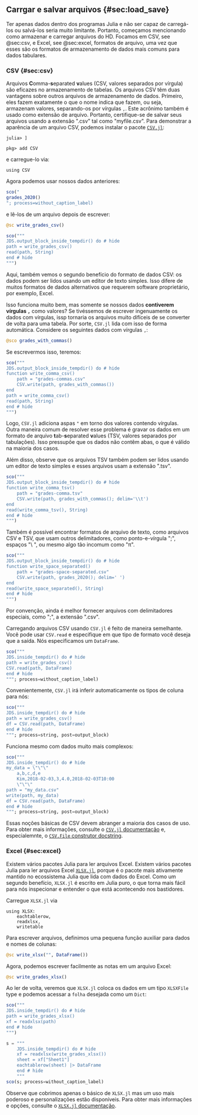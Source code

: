 ## Carrgar e salvar arquivos {#sec:load_save}

Ter apenas dados dentro dos programas Julia e não ser capaz de carregá-los ou salvá-los seria muito limitante.
Portanto, começamos mencionando como armazenar e carregar arquivos do HD.
Focamos em CSV, see @sec:csv, e Excel, see @sec:excel, formatos de arquivo, uma vez que esses são os formatos de armazenamento de dados mais comuns para dados tabulares.

### CSV {#sec:csv}

Arquivos **C**omma-**s**eparated **v**alues (CSV, valores separados por vírgula) são eficazes no armazenamento de tabelas.
Os arquivos CSV têm duas vantagens sobre outros arquivos de armazenamento de dados.
Primeiro, eles fazem exatamente o que o nome indica que fazem, ou seja, armazenam valores, separando-os por vírgulas `,`.
Este acrônimo também é usado como extensão de arquivo.
Portanto, certifique-se de salvar seus arquivos usando a extensão ".csv" tal como "myfile.csv".
Para demonstrar a aparência de um arquivo CSV, podemos instalar o pacote [`CSV.jl`](http://csv.juliadata.org/latest/):

```
julia> ]

pkg> add CSV
```

e carregue-lo via:

```
using CSV
```

Agora podemos usar nossos dados anteriores:

```jl
sco("
grades_2020()
"; process=without_caption_label)
```

e lê-los de um arquivo depois de escrever:

```jl
@sc write_grades_csv()
```

```jl
sco("""
JDS.output_block_inside_tempdir() do # hide
path = write_grades_csv()
read(path, String)
end # hide
""")
```

Aqui, também vemos o segundo benefício do formato de dados CSV: os dados podem ser lidos usando um editor de texto simples.
Isso difere de muitos formatos de dados alternativos que requerem software proprietário, por exemplo, Excel.

Isso funciona muito bem, mas somente se nossos dados **contiverem vírgulas `,`** como valores?
Se tivéssemos de escrever ingenuamente os dados com vírgulas, issp tornaria os arquivos muito difíceis de se converter de volta para uma tabela.
Por sorte, `CSV.jl` lida com isso de forma automática.
Considere os seguintes dados com vírgulas `,`:

```jl
@sco grades_with_commas()
```

Se escrevermos isso, teremos:

```jl
sco("""
JDS.output_block_inside_tempdir() do # hide
function write_comma_csv()
    path = "grades-commas.csv"
    CSV.write(path, grades_with_commas())
end
path = write_comma_csv()
read(path, String)
end # hide
""")
```

Logo, `CSV.jl` adiciona aspas `"` em torno dos valores contendo vírgulas.
Outra maneira comum de resolver esse problema é gravar os dados em um formato de arquivo **t**ab-**s**eparated **v**alues (TSV, valores separados por tabulações).
Isso pressupõe que os dados não contêm abas, o que é válido na maioria dos casos.

Além disso, observe que os arquivos TSV também podem ser lidos usando um editor de texto simples e esses arquivos usam a extensão ".tsv".

```jl
sco("""
JDS.output_block_inside_tempdir() do # hide
function write_comma_tsv()
    path = "grades-comma.tsv"
    CSV.write(path, grades_with_commas(); delim='\\t')
end
read(write_comma_tsv(), String)
end # hide
""")
```

Também é possível encontrar formatos de arquivo de texto, como arquivos CSV e TSV, que usam outros delimitadores, como ponto-e-vírgula ";", espaços "\ ", ou mesmo algo tão incomum como "π".

```jl
sco("""
JDS.output_block_inside_tempdir() do # hide
function write_space_separated()
    path = "grades-space-separated.csv"
    CSV.write(path, grades_2020(); delim=' ')
end
read(write_space_separated(), String)
end # hide
""")
```

Por convenção, ainda é melhor fornecer arquivos com delimitadores especiais, como ";", a extensão ".csv".

Carregando arquivos CSV usando `CSV.jl` é feito de maneira semelhante.
Você pode usar `CSV.read` e especifique em que tipo de formato você deseja que a saída.
Nós especificamos um `DataFrame`.

```jl
sco("""
JDS.inside_tempdir() do # hide
path = write_grades_csv()
CSV.read(path, DataFrame)
end # hide
"""; process=without_caption_label)
```

Convenientemente, `CSV.jl` irá inferir automaticamente os tipos de coluna para nós:

```jl
sco("""
JDS.inside_tempdir() do # hide
path = write_grades_csv()
df = CSV.read(path, DataFrame)
end # hide
"""; process=string, post=output_block)
```

Funciona mesmo com dados muito mais complexos:

```jl
sco("""
JDS.inside_tempdir() do # hide
my_data = \"\"\"
    a,b,c,d,e
    Kim,2018-02-03,3,4.0,2018-02-03T10:00
    \"\"\"
path = "my_data.csv"
write(path, my_data)
df = CSV.read(path, DataFrame)
end # hide
"""; process=string, post=output_block)
```

Essas noções básicas de CSV devem abranger a maioria dos casos de uso.
Para obter mais informações, consulte o [`CSV.jl` documentação](https://csv.juliadata.org/stable) e, especialemnte, o [`CSV.File` construtor docstring](https://csv.juliadata.org/stable/#CSV.File).

### Excel {#sec:excel}

Existem vários pacotes Julia para ler arquivos Excel.
Existem vários pacotes Julia para ler arquivos Excel [`XLSX.jl`](https://github.com/felipenoris/XLSX.jl), porque é o pacote mais ativamente mantido no ecossistema Julia que lida com dados do Excel.
Como um segundo benefício, `XLSX.jl` é escrito em Julia puro, o que torna mais fácil para nós inspecionar e entender o que está acontecendo nos bastidores.

Carregue `XLSX.jl` via

```
using XLSX:
    eachtablerow,
    readxlsx,
    writetable
```

Para escrever arquivos, definimos uma pequena função auxiliar para dados e nomes de colunas:

```jl
@sc write_xlsx("", DataFrame())
```

Agora, podemos escrever facilmente as notas em um arquivo Excel:

```jl
@sc write_grades_xlsx()
```

Ao ler de volta, veremos que `XLSX.jl` coloca os dados em um tipo `XLSXFile` type e podemos acessar a `folha` desejada como um `Dict`:

```jl
sco("""
JDS.inside_tempdir() do # hide
path = write_grades_xlsx()
xf = readxlsx(path)
end # hide
""")
```

```jl
s = """
    JDS.inside_tempdir() do # hide
    xf = readxlsx(write_grades_xlsx())
    sheet = xf["Sheet1"]
    eachtablerow(sheet) |> DataFrame
    end # hide
    """
sco(s; process=without_caption_label)
```

Observe que cobrimos apenas o básico de `XLSX.jl` mas um uso mais poderoso e personalizações estão disponíveis.
Para obter mais informações e opções, consulte o [`XLSX.jl` documentação](https://felipenoris.github.io/XLSX.jl/stable/).
